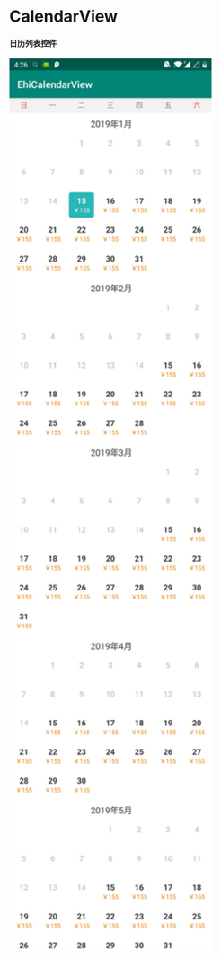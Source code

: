 # CalendarView
#### 日历列表控件
<img src="https://github.com/Edison0716/CalendarView/blob/master/screen_shot/calendar_view.jpg" width="360"/>

